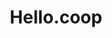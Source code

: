 ---
blog: https://blog.hello.coop/
git: https://github.com/HelloCoop
linkedin: https://linkedin.com/company/HelloCoop
logohandle: hellocoop
sort: hellocoop
title: Hello.coop
twitter: https://x.com/HelloCoop
website: https://www.hello.coop/
youtube: https://youtube.com/@HelloCoop
---